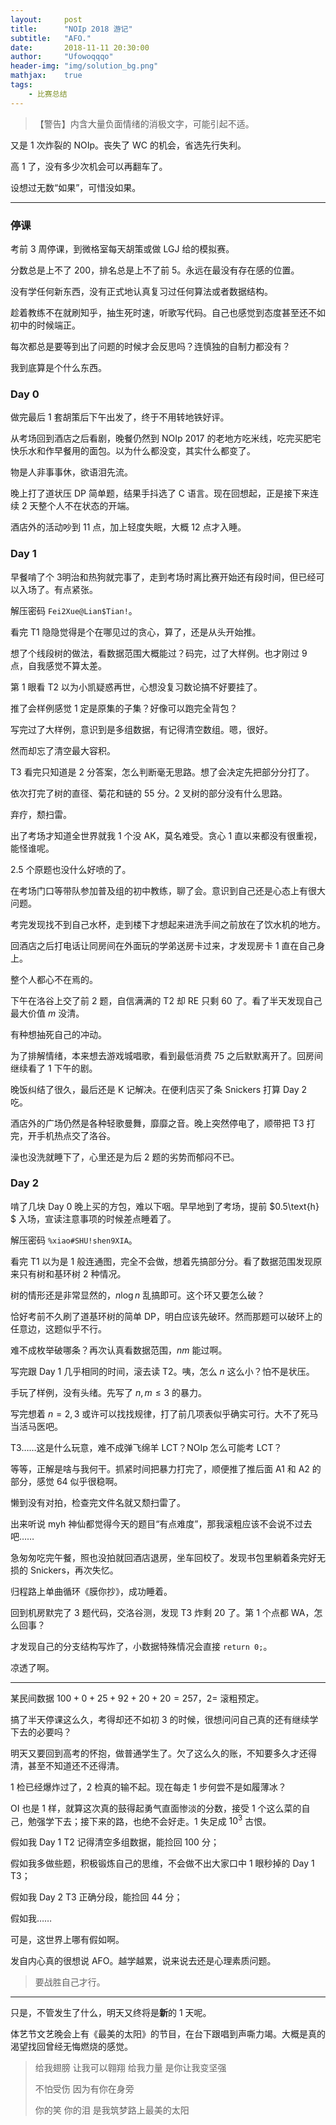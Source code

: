 ```yaml
---
layout:     post
title:      "NOIp 2018 游记"
subtitle:   "AFO."
date:       2018-11-11 20:30:00
author:     "Ufowoqqqo"
header-img: "img/solution_bg.png"
mathjax:    true
tags:
    - 比赛总结
---
```


> 【警告】内含大量负面情绪的消极文字，可能引起不适。

又是 $1$ 次炸裂的 $\text{NOIp}$。丧失了 $\text{WC}$ 的机会，省选先行失利。

高 $1$ 了，没有多少次机会可以再翻车了。

设想过无数“如果”，可惜没如果。

---

### 停课

考前 $3$ 周停课，到微格室每天胡策或做 $\text{LGJ}$ 给的模拟赛。

分数总是上不了 $200$，排名总是上不了前 $5$。永远在最没有存在感的位置。

没有学任何新东西，没有正式地认真复习过任何算法或者数据结构。

趁着教练不在就刷知乎，抽生死时速，听歌写代码。自己也感觉到态度甚至还不如初中的时候端正。

每次都总是要等到出了问题的时候才会反思吗？连慎独的自制力都没有？

我到底算是个什么东西。

### $\text{Day }0$

做完最后 $1$ 套胡策后下午出发了，终于不用转地铁好评。

从考场回到酒店之后看剧，晚餐仍然到 $\text{NOIp }2017$ 的老地方吃米线，吃完买肥宅快乐水和作早餐用的面包。以为什么都没变，其实什么都变了。

物是人非事事休，欲语泪先流。

晚上打了道状压 $\text{DP}$ 简单题，结果手抖选了 $\text{C}$ 语言。现在回想起，正是接下来连续 $2$ 天整个人不在状态的开端。

酒店外的活动吵到 $11$ 点，加上轻度失眠，大概 $12$ 点才入睡。

### $\text{Day }1$

早餐啃了个 $3​$ 明治和热狗就完事了，走到考场时离比赛开始还有段时间，但已经可以入场了。有点紧张。

解压密码 `Fei2Xue@Lian$Tian!`。

看完 $\text{T}1$ 隐隐觉得是个在哪见过的贪心，算了，还是从头开始推。

想了个线段树的做法，看数据范围大概能过？码完，过了大样例。也才刚过 $9$ 点，自我感觉不算太差。

第 $1$ 眼看 $\text{T}2$ 以为小凯疑惑再世，心想没复习数论搞不好要挂了。

推了会样例感觉 $1$ 定是原集的子集？好像可以跑完全背包？

写完过了大样例，意识到是多组数据，有记得清空数组。嗯，很好。

然而却忘了清空最大容积。

$\text{T}3$ 看完只知道是 $2$ 分答案，怎么判断毫无思路。想了会决定先把部分分打了。

依次打完了树的直径、菊花和链的 $55$ 分。$2$ 叉树的部分没有什么思路。

弃疗，颓扫雷。



出了考场才知道全世界就我 $1$ 个没 $\text{AK}$，莫名难受。贪心 $1$ 直以来都没有很重视，能怪谁呢。

$2.5$ 个原题也没什么好喷的了。

在考场门口等带队参加普及组的初中教练，聊了会。意识到自己还是心态上有很大问题。

考完发现找不到自己水杯，走到楼下才想起来进洗手间之前放在了饮水机的地方。

回酒店之后打电话让同房间在外面玩的学弟送房卡过来，才发现房卡 $1$ 直在自己身上。

整个人都心不在焉的。



下午在洛谷上交了前 $2$ 题，自信满满的 $\text{T}2$ 却 $\text{RE}$ 只剩 $60$ 了。看了半天发现自己最大价值 $m$ 没清。

有种想抽死自己的冲动。

为了排解情绪，本来想去游戏城唱歌，看到最低消费 $75$ 之后默默离开了。回房间继续看了 $1$ 下午的剧。

晚饭纠结了很久，最后还是 $\text{K}$ 记解决。在便利店买了条 $\text{Snickers}$ 打算 $\text{Day }2$ 吃。

酒店外的广场仍然是各种轻歌曼舞，靡靡之音。晚上突然停电了，顺带把 $\text{T}3$ 打完，开手机热点交了洛谷。

澡也没洗就睡下了，心里还是为后 $2$ 题的劣势而郁闷不已。

### $\text{Day }2$

啃了几块 $\text{Day }0$ 晚上买的方包，难以下咽。早早地到了考场，提前 $0.5\text{h} $ 入场，宣读注意事项的时候差点睡着了。

解压密码 `%xiao#SHU!shen9XIA`。

看完 $\text{T}1$ 以为是 $1$ 般连通图，完全不会做，想着先搞部分分。看了数据范围发现原来只有树和基环树 $2$ 种情况。

树的情形还是非常显然的，$n\log n$ 乱搞即可。这个环又要怎么破？

恰好考前不久刷了道基环树的简单 $\text{DP}$，明白应该先破环。然而那题可以破环上的任意边，这题似乎不行。

难不成枚举破哪条？再次认真看数据范围，$nm$ 能过啊。

写完跟 $\text{Day }1$ 几乎相同的时间，滚去读 $\text{T}2$。咦，怎么 $n$ 这么小？怕不是状压。

手玩了样例，没有头绪。先写了 $n,m\le 3$ 的暴力。

写完想着 $n = 2, 3$ 或许可以找找规律，打了前几项表似乎确实可行。大不了死马当活马医吧。

$\text{T}3$……这是什么玩意，难不成弹飞绵羊 $\text{LCT}$？$\text{NOIp}$ 怎么可能考 $\text{LCT}$？

等等，正解是啥与我何干。抓紧时间把暴力打完了，顺便推了推后面 $\text{A}1$ 和 $\text{A}2$ 的部分，感觉 $64$ 似乎很稳啊。

懒到没有对拍，检查完文件名就又颓扫雷了。



出来听说 $\text{myh}$ 神仙都觉得今天的题目“有点难度”，那我滚粗应该不会说不过去吧……

急匆匆吃完午餐，照也没拍就回酒店退房，坐车回校了。发现书包里躺着条完好无损的 $\text{Snickers}$，再次失忆。

归程路上单曲循环《膜你抄》，成功睡着。



回到机房默完了 $3$ 题代码，交洛谷测，发现 $\text{T}3$ 炸剩 $20$ 了。第 $1$ 个点都 $\text{WA}$，怎么回事？

才发现自己的分支结构写炸了，小数据特殊情况会直接 `return 0;`。

凉透了啊。

---

某民间数据 $100 + 0 + 25 + 92 + 20 + 20 = 257$，$2\text{=}$ 滚粗预定。

搞了半天停课这么久，考得却还不如初 $3$ 的时候，很想问问自己真的还有继续学下去的必要吗？



明天又要回到高考的怀抱，做普通学生了。欠了这么久的账，不知要多久才还得清，甚至不知道还不还得清。

$1$ 检已经爆炸过了，$2$ 检真的输不起。现在每走 $1$ 步何尝不是如履薄冰？



$\text{OI}$ 也是 $1$ 样，就算这次真的鼓得起勇气直面惨淡的分数，接受 $1$ 个这么菜的自己，勉强学下去；接下来的路，也绝不会好走。$1$ 失足成 $10^3$ 古恨。

假如我 $\text{Day }1\text{ T}2$ 记得清空多组数据，能捡回 $100$ 分；

假如我多做些题，积极锻炼自己的思维，不会做不出大家口中 $1$ 眼秒掉的 $\text{Day }1\text{ T}3$；

假如我 $\text{Day 2}\text{ T}3$ 正确分段，能捡回 $44$ 分；

假如我……

可是，这世界上哪有假如啊。



发自内心真的很想说 $\text{AFO}$。越学越累，说来说去还是心理素质问题。

> 要战胜自己才行。

---

只是，不管发生了什么，明天又终将是**新**的 $1$ 天呢。

体艺节文艺晚会上有《最美的太阳》的节目，在台下跟唱到声嘶力竭。大概是真的渴望找回曾经无悔燃烧的感觉。

> 给我翅膀 让我可以翱翔 给我力量 是你让我变坚强
>
> 不怕受伤 因为有你在身旁
>
> 你的笑 你的泪 是我筑梦路上最美的太阳